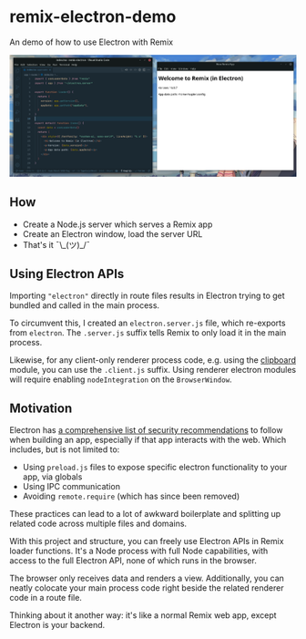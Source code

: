 # remix-electron-demo

An demo of how to use Electron with Remix

![demo screenshot](./screenshot.png)

## How

- Create a Node.js server which serves a Remix app
- Create an Electron window, load the server URL
- That's it ¯\\\_(ツ)\_/¯

## Using Electron APIs

Importing `"electron"` directly in route files results in Electron trying to get bundled and called in the main process.

To circumvent this, I created an `electron.server.js` file, which re-exports from `electron`. The `.server.js` suffix tells Remix to only load it in the main process.

Likewise, for any client-only renderer process code, e.g. using the [clipboard](https://www.electronjs.org/docs/latest/api/clipboard) module, you can use the `.client.js` suffix. Using renderer electron modules will require enabling `nodeIntegration` on the `BrowserWindow`.

## Motivation

Electron has [a comprehensive list of security recommendations](https://www.electronjs.org/docs/latest/tutorial/security) to follow when building an app, especially if that app interacts with the web. Which includes, but is not limited to:

- Using `preload.js` files to expose specific electron functionality to your app, via globals
- Using IPC communication
- Avoiding `remote.require` (which has since been removed)

These practices can lead to a lot of awkward boilerplate and splitting up related code across multiple files and domains.

With this project and structure, you can freely use Electron APIs in Remix loader functions. It's a Node process with full Node capabilities, with access to the full Electron API, none of which runs in the browser.

The browser only receives data and renders a view. Additionally, you can neatly colocate your main process code right beside the related renderer code in a route file.

Thinking about it another way: it's like a normal Remix web app, except Electron is your backend.
